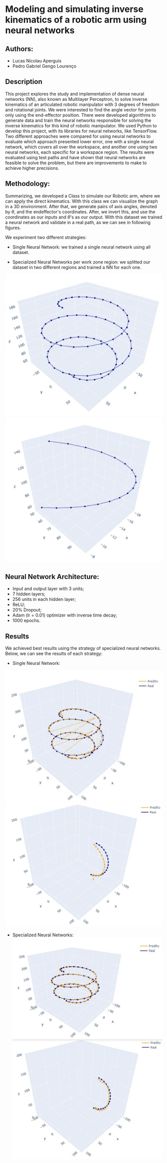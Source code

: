 # Modeling and simulating inverse kinematics of a robotic arm using neural networks

## Authors:
- Lucas Nicolau Aperguis
- Pedro Gabriel Gengo Lourenço

## Description

This project explores the study and implementation of dense neural networks (NN), also known as Multilayer Perceptron, to solve inverse kinematics of an articulated robotic manipulator with 3 degrees of freedom and rotational joints. We were interested to find the angle vector for joints only using the end-effector position. There were developed algorithms to generate data and train the neural networks responsible for solving the inverse kinematics for this kind of robotic manipulator. We used Python to develop this project, with its libraries for neural networks, like TensorFlow. Two different approaches were compared for using neural networks to evaluate which approach presented lower error, one with a single neural network, which covers all over the workspace, and another one using two neural networks, each specific for a workspace region. The results were evaluated using test paths and have shown that neural networks are feasible to solve the problem, but there are improvements to make
to achieve higher precisions.

## Methodology:

Summarizing, we developed a Class to simulate our Robotic arm, where we can apply the direct kinematics. With this class we can visualize the graph in a 3D environment. After that, we generate pairs of axis angles, denoted by $\theta$, and the endeffector's coordinates. After, we invert this, and use the coordinates as our inputs and $\theta$'s as our output. With this dataset we trained a neural network and validate in a real path, as we can see in following figures.

We experiment two different strategies:

- Single Neural Network: we trained a single neural network using all dataset.

- Specialized Neural Networks per work zone region: we splitted our dataset in two different regions and trained a NN for each one.

![](imgs/path1.JPG)
![](imgs/path2.JPG)

## Neural Network Architecture:

- Input and output layer with 3 units;
- 7 hidden layers;
- 256 units in each hidden layer;
- ReLU;
- 20% Dropout;
- Adam (lr = 0.01) optimizer with inverse time decay;
- 1000 epochs.

## Results

We achieved best results using the strategy of specialized neural networks. Below, we can see the results of each strategy:

- Single Neural Network:

![](imgs/singleNN_path1.JPG)
![](imgs/singleNN_path2.JPG)

- Specialized Neural Networks:
![](imgs/specNN_path1.JPG)
![](imgs/specNN_path2.JPG)
